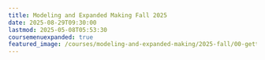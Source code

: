 ```yaml
---
title: Modeling and Expanded Making Fall 2025
date: 2025-08-29T09:30:00
lastmod: 2025-05-08T05:53:30
coursemenuexpanded: true
featured_image: /courses/modeling-and-expanded-making/2025-fall/00-getting-started/2025-modeling-and-expanded-making-course-image.jpg
---
```


